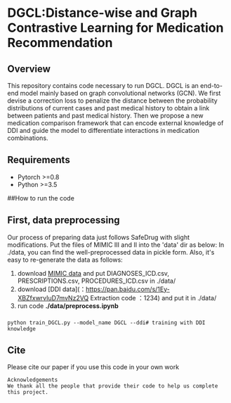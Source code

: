# DGCL:Distance-wise and Graph Contrastive Learning for  Medication Recommendation


## Overview
This repository contains code necessary to run DGCL. DGCL is an end-to-end model mainly based on graph convolutional networks (GCN). We first devise a
correction loss to penalize the distance between the probability distributions of current cases and past medical history to obtain a link
between patients and past medical history. Then we propose a new medication comparison framework that can encode external
knowledge of DDI and guide the model to differentiate interactions in medication combinations.


## Requirements
- Pytorch >=0.8
- Python >=3.5

##How to run the code
## First, data preprocessing
Our process of preparing data just follows SafeDrug with slight modifications. Put the files of MIMIC III and II into the 'data' dir as below:
In ./data, you can find the well-preprocessed data in pickle form. Also, it's easy to re-generate the data as follows:
1.  download [MIMIC data](https://mimic.physionet.org/gettingstarted/dbsetup/) and put DIAGNOSES_ICD.csv, PRESCRIPTIONS.csv, PROCEDURES_ICD.csv in ./data/
2.  download [DDI data](：https://pan.baidu.com/s/1Ey-XBZfxwrvIuD7mvNz2VQ  Extraction code ：1234) and put it in ./data/
3.  run code **./data/preprocess.ipynb**

 
 
 ###
 ```
 python train_DGCL.py --model_name DGCL --ddi# training with DDI knowledge

 ```
 
## Cite 

Please cite our paper if you use this code in your own work

```
Acknowledgements
We thank all the people that provide their code to help us complete this project.
